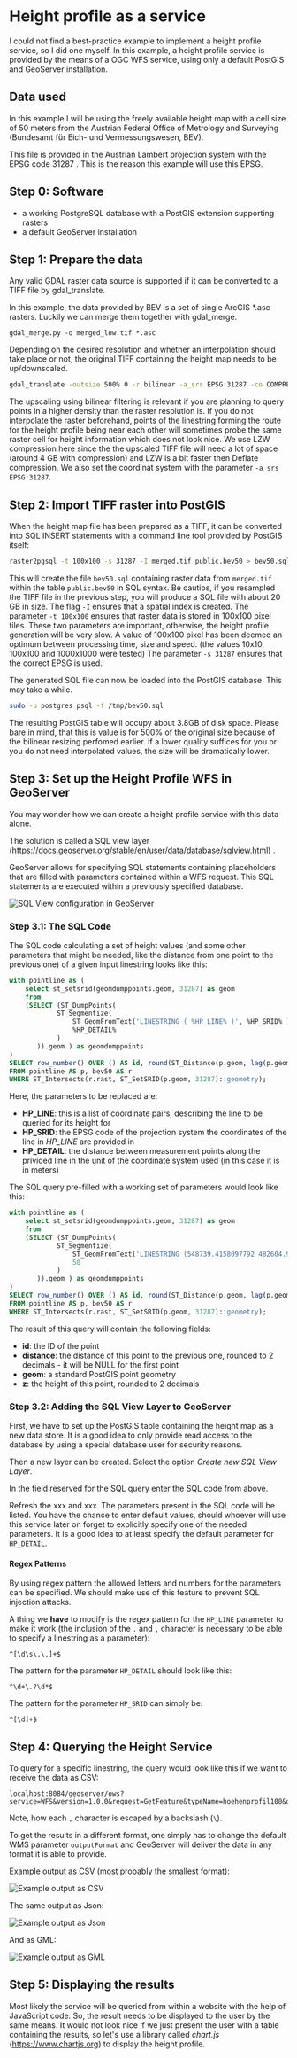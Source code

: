 # Height profile as a service

I could not find a best-practice example to implement a height profile service, so I did one myself.
In this example, a height profile service is provided by the means of a OGC WFS service, using only a default PostGIS and GeoServer installation.

## Data used

In this example I will be using the freely available height map with a cell size of 50 meters from the Austrian Federal Office of Metrology and Surveying (Bundesamt für Eich- und Vermessungswesen, BEV).

This file is provided in the Austrian Lambert projection system with the EPSG code 31287 . This is the reason this example will use this EPSG.

## Step 0: Software

  * a working PostgreSQL database with a PostGIS extension supporting rasters
  * a default GeoServer installation

## Step 1: Prepare the data

Any valid GDAL raster data source is supported if it can be converted to a TIFF file by gdal_translate.

In this example, the data provided by BEV is a set of single ArcGIS *.asc rasters. Luckily we can merge them together with gdal_merge.

```
gdal_merge.py -o merged_low.tif *.asc
```

Depending on the desired resolution and whether an interpolation should take place or not, the original TIFF containing the height map needs to be up/downscaled.

```bash
gdal_translate -outsize 500% 0 -r bilinear -a_srs EPSG:31287 -co COMPRESS=LZW -co NUM_THREADS=ALL_CPUS -co BIGTIFF=YES merged_low.tif merged.tif
```

The upscaling using bilinear filtering is relevant if you are planning to query points in a higher density than the raster resolution is. If you do not interpolate the raster beforehand, points of the linestring forming the route for the height profile being near each other will sometimes probe the same raster cell for height information which does not look nice.
We use LZW compression here since the the upscaled TIFF file will need a lot of space (around 4 GB with compression) and LZW is a bit faster then Deflate compression.
We also set the coordinat system with the parameter `-a_srs EPSG:31287`.

## Step 2: Import TIFF raster into PostGIS

When the height map file has been prepared as a TIFF, it can be converted into SQL INSERT statements with a command line tool provided by PostGIS itself:

```bash
raster2pgsql -t 100x100 -s 31287 -I merged.tif public.bev50 > bev50.sql
```

This will create the file `bev50.sql` containing raster data from `merged.tif` within the table `public.bev50` in SQL syntax. Be cautios, if you resampled the TIFF file in the previous step, you will produce a SQL file with about 20 GB in size.
The flag `-I` ensures that a spatial index is created. The parameter `-t 100x100` ensures that raster data is stored in 100x100 pixel tiles. These two parameters are important, otherwise, the height profile generation will be very slow. A value of 100x100 pixel has been deemed an optimum between processing time, size and speed. (the values 10x10, 100x100 and 1000x1000 were tested)
The parameter `-s 31287` ensures that the correct EPSG is used.

The generated SQL file can now be loaded into the PostGIS database. This may take a while.

```bash
sudo -u postgres psql -f /tmp/bev50.sql
```

The resulting PostGIS table will occupy about 3.8GB of disk space. Please bare in mind, that this is value is for 500% of the original size because of the bilinear resizing perfomed earlier. If a lower quality suffices for you or you do not need interpolated values, the size will be dramatically lower.

## Step 3: Set up the Height Profile WFS in GeoServer

You may wonder how we can create a height profile service with this data alone.

The solution is called a SQL view layer (https://docs.geoserver.org/stable/en/user/data/database/sqlview.html) .

GeoServer allows for specifying SQL statements containing placeholders that are filled with parameters contained within a WFS request.
This SQL statements are executed within a previously specified database.

![SQL View configuration in GeoServer](geoserver_editSqlView.png)

### Step 3.1: The SQL Code

The SQL code calculating a set of height values (and some other parameters that might be needed, like the distance from one point to the previous one) of a given input linestring looks like this:

```SQL
with pointline as (
	select st_setsrid(geomdumppoints.geom, 31287) as geom
	from
	(SELECT (ST_DumpPoints(
	        ST_Segmentize(
	            ST_GeomFromText('LINESTRING ( %HP_LINE% )', %HP_SRID% ),
	            %HP_DETAIL%
	        )
	   )).geom ) as geomdumppoints
)
SELECT row_number() OVER () AS id, round(ST_Distance(p.geom, lag(p.geom, 1) OVER ())::numeric,2) as distance,st_setsrid(p.geom, 31287) as geom, round(ST_Value(r.rast, (ST_Dump(p.geom)).geom)::numeric,2) As z
FROM pointline AS p, bev50 AS r
WHERE ST_Intersects(r.rast, ST_SetSRID(p.geom, 31287)::geometry);
```

Here, the parameters to be replaced are:

  * **HP_LINE**: this is a list of coordinate pairs, describing the line to be queried for its height for
  * **HP_SRID**: the EPSG code of the projection system the coordinates of the line in *HP_LINE* are provided in
  * **HP_DETAIL**: the distance between measurement points along the privided line in the unit of the coordinate system used (in this case it is in meters)

The SQL query pre-filled with a working set of parameters would look like this:

```SQL
with pointline as (
	select st_setsrid(geomdumppoints.geom, 31287) as geom
	from
	(SELECT (ST_DumpPoints(
	        ST_Segmentize(
	            ST_GeomFromText('LINESTRING (548739.4158097792 482604.95651756704, 548887.1511324001 482564.2491758545, 548918.931103315 482692.24078587623, 549028.5070438745 482647.3753966963, 549040.1888613633 482689.00756518065, 549104.3323370679 482674.76536810625, 549349.1178396618 482827.3313487823, 549781.0141441664 482895.7332890254)',31287),
	            50
	        )
	   )).geom ) as geomdumppoints
)
SELECT row_number() OVER () AS id, round(ST_Distance(p.geom, lag(p.geom, 1) OVER ())::numeric,2) as distance, st_setsrid(p.geom, 31287) as geom, round(ST_Value(r.rast, (ST_Dump(p.geom)).geom)::numeric,2) As z
FROM pointline AS p, bev50 AS r
WHERE ST_Intersects(r.rast, ST_SetSRID(p.geom, 31287)::geometry);
```

The result of this query will contain the following fields:

  * **id**: the ID of the point
  * **distance**: the distance of this point to the previous one, rounded to 2 decimals - it will be NULL for the first point
  * **geom**: a standard PostGIS point geometry
  * **z**: the height of this point, rounded to 2 decimals

### Step 3.2: Adding the SQL View Layer to GeoServer

First, we have to set up the PostGIS table containing the height map as a new data store.
It is a good idea to only provide read access to the database by using a special database user for security reasons.

Then a new layer can be created. Select the option *Create new SQL View Layer*.

In the field reserved for the SQL query enter the SQL code from above.

Refresh the xxx and xxx. The parameters present in the SQL code will be listed. You have the chance to enter default values, should whoever will use this service later on forget to explicitly specify one of the needed parameters. It is a good idea to at least specify the default parameter for `HP_DETAIL`.

#### Regex Patterns

By using regex pattern the allowed letters and numbers for the parameters can be specified. We should make use of this feature to prevent SQL injection attacks.

A thing we **have** to modify is the regex pattern for the `HP_LINE` parameter to make it work (the inclusion of the `.` and `,` character is necessary to be able to specify a linestring as a parameter):

```
^[\d\s\.\,]+$
```

The pattern for the parameter `HP_DETAIL` should look like this:

```
^\d+\.?\d*$
```

The pattern for the parameter `HP_SRID` can simply be:

```
^[\d]+$
```

## Step 4: Querying the Height Service

To query for a specific linestring, the query would look like this if we want to receive the data as CSV:

```
localhost:8084/geoserver/ows?service=WFS&version=1.0.0&request=GetFeature&typeName=hoehenprofil100&outputFormat=csv&viewparams=HP_DETAIL:20;HP_LINE:548739.4%20482604.9\,%20548887.1%20482564.2\,%20548918.9%20482692.2\,%20549028.5%20482647.3\,%20549040.1%20482689.0\,%20549104.3%20482674.7\,%20549349.1%20482827.3\,%20549781.0%20482895.7;HP_SRID:31287
```

Note, how each `,` character is escaped by a backslash (`\`).

To get the results in a different format, one simply has to change the default WMS parameter `outputFormat` and GeoServer will deliver the data in any format it is able to provide.

Example output as CSV (most probably the smallest format):

![Example output as CSV](csv_output.png)

The same output as Json:

![Example output as Json](json_output.png)

And as GML:

![Example output as GML](gml_output.png)

## Step 5: Displaying the results

Most likely the service will be queried from within a website with the help of JavaScript code. So, the result needs to be displayed to the user by the same means.
It would not look nice if we just present the user with a table containing the results, so let's use a library called *chart.js* (https://www.chartjs.org) to display the height profile.

